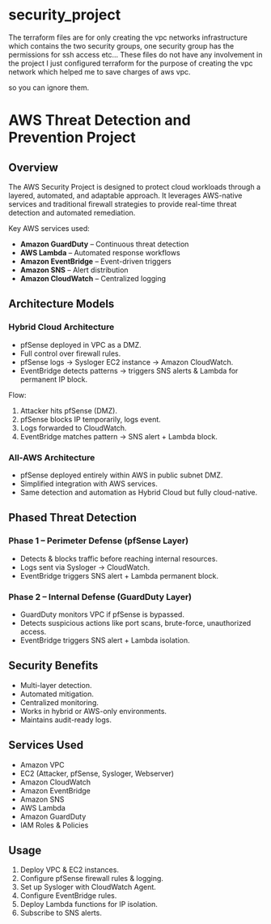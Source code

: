 # security_project

The terraform files are for only creating the vpc networks infrastructure which contains the two security groups, one security group has the permissions for ssh access etc...
These files do not have any involvement in the project I just configured terraform for the purpose of creating the vpc  network which helped me to save charges of aws vpc.

so you can ignore them.

# AWS Threat Detection and Prevention Project

## Overview

The AWS Security Project is designed to protect cloud workloads through a layered, automated, and adaptable approach. It leverages AWS-native services and traditional firewall strategies to provide real-time threat detection and automated remediation.

Key AWS services used:

* **Amazon GuardDuty** – Continuous threat detection
* **AWS Lambda** – Automated response workflows
* **Amazon EventBridge** – Event-driven triggers
* **Amazon SNS** – Alert distribution
* **Amazon CloudWatch** – Centralized logging

## Architecture Models

### Hybrid Cloud Architecture

* pfSense deployed in VPC as a DMZ.
* Full control over firewall rules.
* pfSense logs → Sysloger EC2 instance → Amazon CloudWatch.
* EventBridge detects patterns → triggers SNS alerts & Lambda for permanent IP block.

Flow:

1. Attacker hits pfSense (DMZ).
2. pfSense blocks IP temporarily, logs event.
3. Logs forwarded to CloudWatch.
4. EventBridge matches pattern → SNS alert + Lambda block.

### All-AWS Architecture

* pfSense deployed entirely within AWS in public subnet DMZ.
* Simplified integration with AWS services.
* Same detection and automation as Hybrid Cloud but fully cloud-native.

## Phased Threat Detection

### Phase 1 – Perimeter Defense (pfSense Layer)

* Detects & blocks traffic before reaching internal resources.
* Logs sent via Sysloger → CloudWatch.
* EventBridge triggers SNS alert + Lambda permanent block.

### Phase 2 – Internal Defense (GuardDuty Layer)

* GuardDuty monitors VPC if pfSense is bypassed.
* Detects suspicious actions like port scans, brute-force, unauthorized access.
* EventBridge triggers SNS alert + Lambda isolation.

## Security Benefits

* Multi-layer detection.
* Automated mitigation.
* Centralized monitoring.
* Works in hybrid or AWS-only environments.
* Maintains audit-ready logs.

## Services Used

* Amazon VPC
* EC2 (Attacker, pfSense, Sysloger, Webserver)
* Amazon CloudWatch
* Amazon EventBridge
* Amazon SNS
* AWS Lambda
* Amazon GuardDuty
* IAM Roles & Policies

## Usage

1. Deploy VPC & EC2 instances.
2. Configure pfSense firewall rules & logging.
3. Set up Sysloger with CloudWatch Agent.
4. Configure EventBridge rules.
5. Deploy Lambda functions for IP isolation.
6. Subscribe to SNS alerts.
